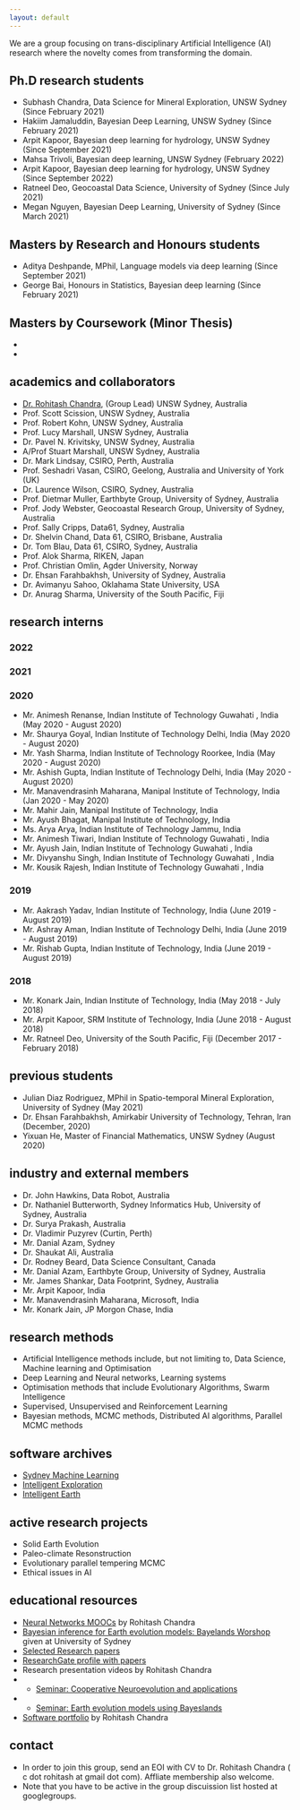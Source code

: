 ```yaml
---
layout: default
--- 
```


We are a group  focusing  on trans-disciplinary   Artificial Intelligence (AI) research where the novelty comes from transforming the domain. 





## Ph.D research students  

* Subhash Chandra, Data Science for Mineral Exploration, UNSW Sydney  (Since February 2021)
* Hakiim Jamaluddin,  Bayesian Deep Learning, UNSW Sydney  (Since February 2021)
* Arpit Kapoor,  Bayesian deep learning for hydrology,  UNSW  Sydney (Since September 2021)
* Mahsa Trivoli, Bayesian deep learning, UNSW  Sydney (February 2022)
* Arpit Kapoor,   Bayesian deep learning for hydrology,  UNSW  Sydney (Since September 2022)
* Ratneel Deo,  Geocoastal Data Science,  University of  Sydney (Since July 2021)
* Megan Nguyen,  Bayesian Deep Learning, University of  Sydney (Since March 2021)

## Masters by Research and Honours students
* Aditya Deshpande, MPhil, Language models via deep learning (Since September 2021)
* George Bai, Honours in Statistics, Bayesian deep learning (Since February 2021)

## Masters by Coursework (Minor Thesis)
*
*


## academics and collaborators

* [Dr. Rohitash Chandra](https://research.unsw.edu.au/people/dr-rohitash-chandra), (Group Lead)  UNSW Sydney, Australia 
* Prof. Scott Scission,  UNSW Sydney, Australia 
* Prof. Robert Kohn,  UNSW Sydney, Australia 
* Prof. Lucy Marshall,  UNSW Sydney, Australia 
* Dr. Pavel N. Krivitsky, UNSW Sydney, Australia 
* A/Prof Stuart Marshall, UNSW Sydney, Australia 
* Dr. Mark Lindsay, CSIRO, Perth, Australia
* Prof. Seshadri Vasan, CSIRO, Geelong, Australia and University of York (UK)
* Dr. Laurence Wilson, CSIRO, Sydney, Australia
* Prof. Dietmar Muller, Earthbyte Group, University of Sydney, Australia
* Prof. Jody Webster, Geocoastal Research Group, University of Sydney, Australia 
* Prof. Sally Cripps, Data61, Sydney, Australia
* Dr. Shelvin Chand, Data 61, CSIRO, Brisbane, Australia
* Dr. Tom Blau, Data 61, CSIRO, Sydney, Australia
* Prof. Alok Sharma, RIKEN, Japan
* Prof. Christian Omlin, Agder University, Norway
* Dr. Ehsan Farahbakhsh, University of Sydney, Australia
* Dr. Avimanyu Sahoo, Oklahama State University, USA 
* Dr. Anurag Sharma, University of the South Pacific, Fiji




## research interns 

### 2022


### 2021



### 2020
* Mr. Animesh Renanse, Indian Institute of Technology Guwahati , India (May 2020 - August 2020)
* Mr. Shaurya Goyal, Indian Institute of Technology Delhi, India (May 2020 - August 2020)
* Mr. Yash Sharma, Indian Institute of Technology Roorkee, India (May 2020 - August 2020)
* Mr. Ashish Gupta, Indian Institute of Technology Delhi, India (May 2020 - August 2020)
* Mr. Manavendrasinh Maharana, Manipal Institute of Technology, India (Jan 2020 - May 2020)
* Mr. Mahir Jain, Manipal Institute of Technology, India
* Mr. Ayush Bhagat,  Manipal Institute of Technology, India
* Ms. Arya Arya,  Indian Institute of Technology Jammu, India 
* Mr. Animesh Tiwari, Indian Institute of Technology Guwahati , India  
* Mr. Ayush Jain, Indian Institute of Technology Guwahati , India 
* Mr. Divyanshu Singh, Indian Institute of Technology Guwahati , India 
* Mr. Kousik Rajesh,  Indian Institute of Technology Guwahati , India


### 2019
* Mr. Aakrash Yadav, Indian Institute of Technology, India (June 2019 - August 2019)
* Mr. Ashray Aman, Indian Institute of Technology Delhi, India (June 2019 - August 2019)
* Mr. Rishab Gupta, Indian Institute of Technology, India (June 2019 - August 2019)

### 2018


* Mr. Konark Jain, Indian Institute of Technology, India (May 2018 - July 2018)
* Mr. Arpit Kapoor, SRM Institute of Technology, India (June 2018 - August 2018)
* Mr. Ratneel Deo, University of the South Pacific, Fiji  (December 2017 - February 2018)





## previous students 


* Julian Diaz Rodriguez, MPhil in Spatio-temporal Mineral Exploration, University of Sydney (May 2021) 
* Dr. Ehsan Farahbakhsh, Amirkabir University of Technology, Tehran, Iran (December, 2020)
* Yixuan He, Master of  Financial Mathematics, UNSW Sydney (August 2020)

 


## industry and external members
 

* Dr. John Hawkins, Data Robot, Australia
* Dr. Nathaniel Butterworth, Sydney Informatics Hub, University of Sydney, Australia
* Dr. Surya Prakash, Australia
* Dr. Vladimir Puzyrev (Curtin, Perth)
* Mr. Danial Azam, Sydney
* Dr. Shaukat Ali, Australia
* Dr. Rodney Beard, Data Science Consultant, Canada
* Mr. Danial Azam, Earthbyte Group, University of Sydney, Australia
* Mr. James Shankar, Data Footprint, Sydney, Australia
* Mr. Arpit Kapoor, India 
* Mr. Manavendrasinh Maharana, Microsoft, India
* Mr. Konark Jain, JP Morgon Chase, India






## research methods

* Artificial Intelligence methods include, but not limiting to, Data Science, Machine learning and Optimisation
* Deep Learning and Neural networks, Learning systems
* Optimisation methods that include Evolutionary Algorithms, Swarm Intelligence 
* Supervised, Unsupervised and Reinforcement Learning
* Bayesian methods, MCMC methods, Distributed AI algorithms, Parallel MCMC methods

 

## software archives
* [Sydney Machine Learning](https://github.com/sydney-machine-learning/ )
* [Intelligent Exploration](https://github.com/intelligent-exploration )
* [Intelligent Earth](https://github.com/intelligentEarth/ ) 

## active research projects 
* Solid Earth Evolution
* Paleo-climate Resonstruction 
* Evolutionary parallel tempering MCMC
* Ethical issues in AI


## educational resources
* [Neural Networks MOOCs](https://rohitashchandra.wordpress.com/2019/02/19/neural-networks-fundamentals-and-applications/) by Rohitash Chandra
* [Bayesian inference for Earth evolution models: Bayelands Worshop](https://www.earthbyte.org/bayeslands-resources/) given at University of Sydney
* [Selected Research papers](https://github.com/rohitash-chandra/research)
* [ResearchGate profile with papers ](https://researchgate.net/profile/Rohitash_Chandra)
*  Research presentation videos by  Rohitash Chandra
* * [Seminar: Cooperative Neuroevolution and applications]()
* * [Seminar: Earth evolution models using Bayeslands]()
* [Software portfolio](https://rohitash-chandra.github.io/portfolio/) by Rohitash Chandra





## contact

* In order to join this group, send an EOI with CV to Dr. Rohitash Chandra ( c dot rohitash at gmail dot com). Affliate membership also welcome.
* Note that you have to be active in the group discuission list hosted at googlegroups.

